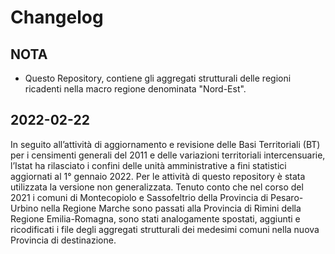 # Changelog

## NOTA

- Questo Repository, contiene gli aggregati strutturali delle regioni ricadenti nella macro regione denominata "Nord-Est".

## 2022-02-22

In seguito all’attività di aggiornamento e revisione delle Basi Territoriali (BT) per i censimenti generali del 2011 e delle variazioni territoriali intercensuarie, l’Istat ha rilasciato i confini delle unità amministrative a fini statistici aggiornati al 1° gennaio 2022. Per le attività di questo repository è stata utilizzata la versione non generalizzata. Tenuto conto che nel corso del 2021 i comuni di Montecopiolo e Sassofeltrio della Provincia di Pesaro-Urbino nella Regione Marche sono passati alla Provincia di Rimini della Regione Emilia-Romagna, sono stati analogamente spostati, aggiunti e ricodificati i file degli aggregati strutturali dei medesimi comuni nella nuova Provincia di destinazione.


